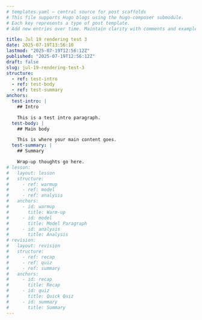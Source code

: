 ```yaml
---
# templates.yaml — central source for post scaffolds
# This file supports Hugo blogs using the hugo-composer submodule.
# Each key represents a type of post template.
# Add new entries over time. Maintain clarity with comments and examples.

title: Jul 19 rendering test 3
date: 2025-07-19T13:56:10
lastmod: "2025-07-19T12:56:12Z"
published: "2025-07-19T12:56:12Z"
draft: false
slug: jul-19-rendering-test-3
structure:
  - ref: test-intro
  - ref: test-body
  - ref: test-summary
anchors:
  test-intro: |
    ## Intro

    This is a test intro paragraph.
  test-body: |
    ## Main body

    This is where your main content goes.
  test-summary: |
    ## Summary

    Wrap-up thoughts go here.
# lesson:
#   layout: lesson
#   structure:
#     - ref: warmup
#     - ref: model
#     - ref: analysis
#   anchors:
#     - id: warmup
#       title: Warm-up
#     - id: model
#       title: Model Paragraph
#     - id: analysis
#       title: Analysis
# revision:
#   layout: revision
#   structure:
#     - ref: recap
#     - ref: quiz
#     - ref: summary
#   anchors:
#     - id: recap
#       title: Recap
#     - id: quiz
#       title: Quick Quiz
#     - id: summary
#       title: Summary
---
```

<!-- test-intro --> <!-- test-body --> <!-- test-summary -->
